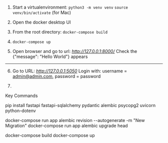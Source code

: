 
1) Start a virtualenvironment: 
`python3 -m venv venv`
`source venv/bin/activate` (for Mac)

2) Open the docker desktop UI 

3) From the root directory:
 `docker-compose build` 

4) `docker-compose up`
   
5) Open browser and go to url: *http://127.0.0.1:8000/*
   Check the  {"message": "Hello World"} appears

----
6) Go to URL: *http://127.0.0.1:5050*
   Login with: username = admin@admin.com, password = password

7) 




Key Commands

pip install fastapi fastapi-sqlalchemy pydantic alembic psycopg2 uvicorn python-dotenv

docker-compose run app alembic revision --autogenerate -m "New Migration"
docker-compose run app alembic upgrade head

docker-compose build
docker-compose up